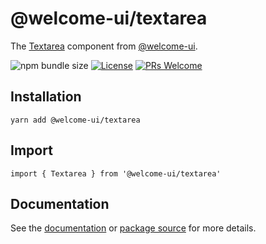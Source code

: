 # @welcome-ui/textarea

The [Textarea](https://welcome-ui.com/components/textarea) component from [@welcome-ui](https://welcome-ui.com).

![npm bundle size](https://img.shields.io/bundlephobia/minzip/@welcome-ui/textarea) [![License](https://img.shields.io/npm/l/welcome-ui.svg)](https://github.com/WTTJ/welcome-ui/blob/main/LICENSE) [![PRs Welcome](https://img.shields.io/badge/PRs-welcome-mediumspringgreen.svg)](ttps://github.com/WTTJ/welcome-ui/blob/main/CONTRIBUTING.mdx)

## Installation

    yarn add @welcome-ui/textarea

## Import

    import { Textarea } from '@welcome-ui/textarea'

## Documentation

See the [documentation](https://welcome-ui.com/components/textarea) or [package source](https://github.com/WTTJ/welcome-ui/tree/main/packages/Textarea) for more details.
